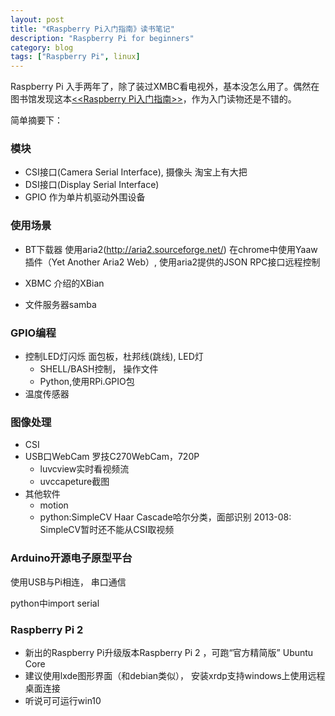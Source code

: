```yaml
---
layout: post
title: "《Raspberry Pi入门指南》读书笔记"
description: "Raspberry Pi for beginners"
category: blog
tags: ["Raspberry Pi", linux]
---
```



Raspberry Pi 入手两年了，除了装过XMBC看电视外，基本没怎么用了。偶然在图书馆发现这本[<<Raspberry Pi入门指南>>](http://book.douban.com/subject/26336217/)，作为入门读物还是不错的。

简单摘要下：

### 模块
- CSI接口(Camera Serial Interface), 摄像头
  淘宝上有大把
- DSI接口(Display Serial Interface)
- GPIO 作为单片机驱动外围设备

### 使用场景
- BT下载器
  使用aria2(http://aria2.sourceforge.net/)
  在chrome中使用Yaaw插件（Yet Another Aria2 Web）, 使用aria2提供的JSON RPC接口远程控制

- XBMC
  介绍的XBian

- 文件服务器samba

### GPIO编程
- 控制LED灯闪烁
  面包板，杜邦线(跳线), LED灯
  * SHELL/BASH控制， 操作文件
  * Python,使用RPi.GPIO包
- 温度传感器

### 图像处理
- CSI
- USB口WebCam
    罗技C270WebCam，720P
    * luvcview实时看视频流
    * uvccapeture截图
- 其他软件
   *  motion
   * python:SimpleCV
     Haar Cascade哈尔分类，面部识别
     2013-08: SimpleCV暂时还不能从CSI取视频

### Arduino开源电子原型平台
  使用USB与Pi相连， 串口通信

  python中import serial

### Raspberry Pi 2
- 新出的Raspberry Pi升级版本Raspberry Pi 2 ，可跑“官方精简版” Ubuntu Core
- 建议使用lxde图形界面（和debian类似）， 安装xrdp支持windows上使用远程桌面连接
- 听说可可运行win10
